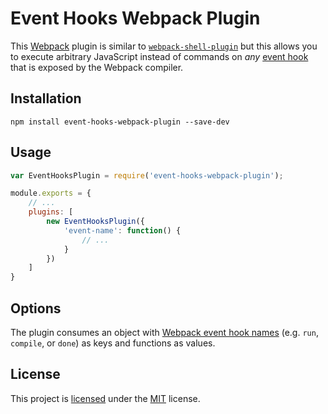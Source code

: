 # Event Hooks Webpack Plugin
This [Webpack](https://webpack.github.io/) plugin is similar to [`webpack-shell-plugin`](https://www.npmjs.com/package/webpack-shell-plugin) but this allows you to execute arbitrary JavaScript instead of commands on *any* [event hook](https://webpack.js.org/api/plugins/compiler/#event-hooks) that is exposed by the Webpack compiler.

## Installation
```shell
npm install event-hooks-webpack-plugin --save-dev
```

## Usage
```js
var EventHooksPlugin = require('event-hooks-webpack-plugin');

module.exports = {
    // ...
    plugins: [
        new EventHooksPlugin({
            'event-name': function() {
                // ...
            }
        })
    ]
}
```

## Options
The plugin consumes an object with [Webpack event hook names](https://webpack.js.org/api/plugins/compiler/#event-hooks) (e.g. `run`, `compile`, or `done`) as keys and functions as values.

## License
This project is [licensed](LICENSE.md) under the [MIT](https://opensource.org/licenses/MIT) license.
